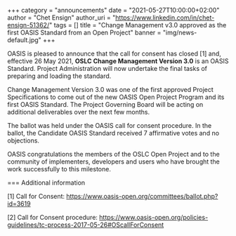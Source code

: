 +++
category = "announcements"
date = "2021-05-27T10:00:00+02:00"
author = "Chet Ensign"
author_uri = "https://www.linkedin.com/in/chet-ensign-51362/"
tags = []
title = "Change Management v3.0 approved as the first OASIS Standard from an Open Project"
banner = "img/news-default.jpg"
+++

OASIS is pleased to announce that the call for consent has closed [1] and, effective 26 May 2021, **OSLC Change Management Version 3.0** is an OASIS Standard. Project Administration will now undertake the final tasks of preparing and loading the standard. 

Change Management Version 3.0 was one of the first approved Project Specifications to come out of the new OASIS Open Project Program and its first OASIS Standard. The Project Governing Board will be acting on additional deliverables over the next few months.

The ballot was held under the OASIS call for consent procedure. In the ballot, the Candidate OASIS Standard received 7 affirmative votes and no objections. 

OASIS congratulations the members of the OSLC Open Project and to the community of implementers, developers and users who have brought the work successfully to this milestone.

=== Additional information

[1] Call for Consent:
https://www.oasis-open.org/committees/ballot.php?id=3619

[2] Call for Consent procedure: 
https://www.oasis-open.org/policies-guidelines/tc-process-2017-05-26#OScallForConsent
